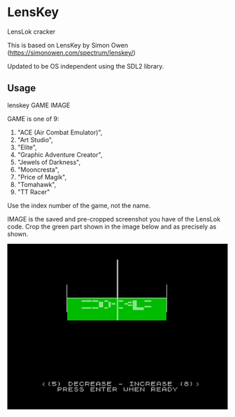 # LensKey
LensLok cracker

This is based on LensKey by Simon Owen (https://simonowen.com/spectrum/lenskey/)

Updated to be OS independent using the SDL2 library.

## Usage

lenskey GAME IMAGE

GAME is one of 9:

1. "ACE (Air Combat Emulator)",
1. "Art Studio",
1. "Elite",
1. "Graphic Adventure Creator",
1. "Jewels of Darkness",
1. "Mooncresta",
1. "Price of Magik",
1. "Tomahawk",
1. "TT Racer"

Use the index number of the game, not the name.

IMAGE is the saved and pre-cropped screenshot you have of the LensLok code. Crop the green part shown in the image below and as precisely as shown.

![GitHub Logo](/images/ok-highlight.png)
